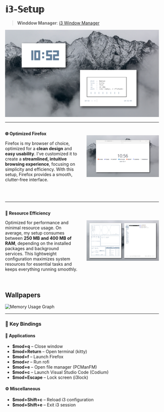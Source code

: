 # 𝕚𝟛-𝕊𝕖𝕥𝕦𝕡
> **Winddow Manager**: [i3 Window Manager](https://i3wm.org/)

</li>
    </ul>
  </div>
  <div style="flex: 1;">
    <img src="showcase/whitefloating.png" alt="Rice Setup Preview" width="600">
  </div>
</div>

---
<div style="display: flex; align-items: center; margin-bottom: 50px;">
  <div style="flex: 1; padding-right: 30px;">
    <p><strong>🌐 Optimized Firefox</strong></p>
    <p>Firefox is my browser of choice, optimized for a <strong>clean design</strong> and <strong>easy usability</strong>. I've customized it to create a <strong>streamlined, intuitive browsing experience</strong>, focusing on simplicity and efficiency. With this setup, Firefox provides a smooth, clutter-free interface.</p>
  </div>
  <div style="flex: 1;">
    <img src="showcase/firefox.png" alt="Firefox Usage" width="600">
  </div>
</div>

---

<div style="display: flex; align-items: center; margin-bottom: 50px;">
  <div style="flex: 1; padding-right: 30px;">
    <p><strong>🚀 Resource Efficiency</strong></p>
    <p>Optimized for performance and minimal resource usage. On average, my setup consumes between <strong>250 MB and 400 MB of RAM</strong>, depending on the installed packages and background services. This lightweight configuration maximizes system resources for essential tasks and keeps everything running smoothly.</p>
  </div>
  <div style="flex: 1;">
    <img src="showcase/whitei3.png" alt="Memory Usage Graph" width="600">
  </div>
</div>


## Wallpapers
  </div>
  <div style="flex: 1;">
    <img src="wallpaper/wallpaper.png" alt="Memory Usage Graph" width="900">
  </div>
</div>



---
### 🔑 Key Bindings

#### 📱 **Applications**

- **$mod+q** – Close window  
- **$mod+Return** – Open terminal (kitty)  
- **$mod+f** – Launch Firefox  
- **$mod+r** – Run rofi  
- **$mod+e** – Open file manager (PCManFM)  
- **$mod+c** – Launch Visual Studio Code (Codium)
- **$mod+Escape** – Lock screen (i3lock)

#### ⚙️ **Miscellaneous**

- **$mod+Shift+c** – Reload i3 configuration  
- **$mod+Shift+e** – Exit i3 session

